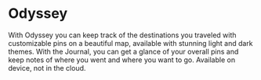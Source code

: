 # Odyssey
With Odyssey you can keep track of the destinations you traveled with customizable pins on a beautiful map, available with stunning light and dark themes. With the Journal, you can get a glance of your overall pins and keep notes of where you went and where you want to go. Available on device, not in the cloud.

